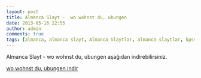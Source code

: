 ```yaml
---
layout: post
title: Almanca Slayt -  wo wohnst du, ubungen
date: 2013-05-16 22:55
author: admin
comments: true
tags: [almanca, almanca slayt, Almanca Slaytlar, almanca slaytlar, kpss, kpss eğitim bilimleri, Son Konular]
---
```

Almanca Slayt -  wo wohnst du, ubungen aşağıdan indirebilirsiniz.

<div id="dosya"><a title="wo wohnst du, ubungen" href="https://drive.google.com/file/d/0B6avAIcJaL4pVmJORFZQNjBuV2M/edit?usp=sharing" target="_blank">wo wohnst du, ubungen indir</a></div>
